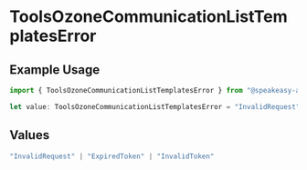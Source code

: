 # ToolsOzoneCommunicationListTemplatesError

## Example Usage

```typescript
import { ToolsOzoneCommunicationListTemplatesError } from "@speakeasy-api/bluesky/models/errors";

let value: ToolsOzoneCommunicationListTemplatesError = "InvalidRequest";
```

## Values

```typescript
"InvalidRequest" | "ExpiredToken" | "InvalidToken"
```